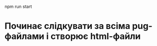 <!-- * Commands -->
<!-- Start -->
npm run start
# Починає слідкувати за всіма pug-файлами і створює html-файли